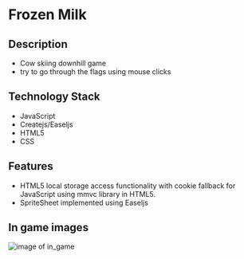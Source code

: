 # Frozen Milk

## Description

- Cow skiing downhill game
- try to go through the flags using mouse clicks

## Technology Stack

- JavaScript
- Createjs/Easeljs
- HTML5
- CSS

## Features

- HTML5 local storage access functionality with cookie fallback for JavaScript using mmvc library in HTML5.
- SpriteSheet implemented using Easeljs

## In game images

![image of in_game](app/assets/images/cow.png)
